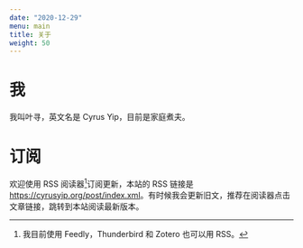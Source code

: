 ```yaml
---
date: "2020-12-29"
menu: main
title: 关于
weight: 50
---
```


# 我

我叫叶寻，英文名是 Cyrus Yip，目前是家庭煮夫。

# 订阅

欢迎使用 RSS 阅读器[^qi]订阅更新，本站的 RSS 链接是 <https://cyrusyip.org/post/index.xml>。有时候我会更新旧文，推荐在阅读器点击文章链接，跳转到本站阅读最新版本。

[^qi]: 我目前使用 Feedly，Thunderbird 和 Zotero 也可以用 RSS。
